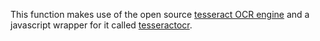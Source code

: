 This function makes use of the open source [tesseract OCR engine](https://github.com/tesseract-ocr/tesseract) and a javascript wrapper for it called [tesseractocr](https://www.npmjs.com/package/tesseractocr).

